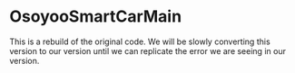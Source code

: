 # OsoyooSmartCarMain

This is a rebuild of the original code. We will be slowly converting this version to our version until we can replicate the error we are seeing in our version. 
